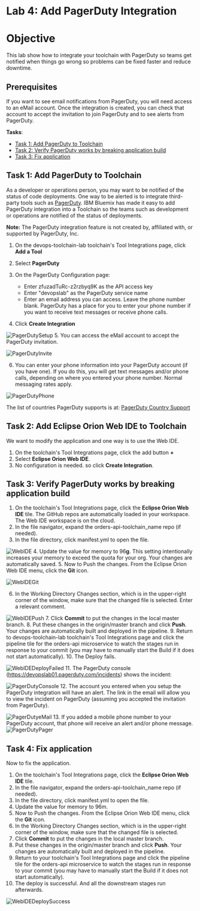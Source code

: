 # Lab 4: Add PagerDuty Integration

# Objective
This lab show how to integrate your toolchain with PagerDuty so teams get notified when things go wrong so problems can be fixed faster and reduce downtime.

## Prerequisites
If you want to see email notifications from PagerDuty, you will need access to an eMail account.  Once the integration is created, you can check that account to accept the invitation to join PagerDuty and to see alerts from PagerDuty.

**Tasks**:
- [Task 1: Add PagerDuty to Toolchain](#task-1-add-pagerduty-to-toolchain)
- [Task 2: Verify PagerDuty works by breaking application build](#task-2-verify-pagerduty-works-by-breaking-application-build)
- [Task 3: Fix application](#task-3-fix-application)

## Task 1: Add PagerDuty to Toolchain
As a developer or operations person, you may want to be notified of the status of code deployments.  One way to be alerted  is to integrate third-party tools such as [PagerDuty](https://www.pagerduty.com/).  IBM Bluemix has made it easy to add PagerDuty integration into a Toolchain so the teams such as development or operations are notified of the status of deployments.

**Note:** The PagerDuty integration feature is not created by, affiliated with, or supported by PagerDuty, Inc.


1. On the devops-toolchain-lab toolchain's Tool Integrations page, click **Add a Tool**
2. Select **PagerDuty**
3. On the PagerDuty Configuration page:
   - Enter zfuzadTuRc-z2rzbyq9K as the API access key
   - Enter "devopslab" as the PagerDuty service name
   - Enter an email address you can access.  Leave the phone number blank.  PagerDuty has a place for you to enter your phone number if you want to receive text messages or receive phone calls.

4. Click **Create Integration**

  ![PagerDutySetup](screenshots/PagerDutySetup.jpg)
5. You can access the eMail account to accept the PagerDuty invitation.

  ![PagerDutyInvite](screenshots/PagerDutyInvite.jpg)

6. You can enter your phone information into your PagerDuty account (if you have one).  If you do this, you will get text messages and/or phone calls, depending on where you entered your phone number.  Normal messaging rates apply.

  ![PagerDutyPhone](screenshots/PagerDutyPhone.jpg)

  The list of countries PagerDuty supports is at: [PagerDuty Country Support](https://support.pagerduty.com/hc/en-us/articles/202828860-Countries-PagerDuty-supports-for-SMS-and-phone-call-notifications)


## Task 2: Add Eclipse Orion Web IDE to Toolchain
We want to modify the application and one way is to use the Web IDE.

1. On the toolchain's Tool Integrations page, click the add button **+**
2. Select **Eclipse Orion Web IDE**.
3. No configuration is needed. so click **Create Integration**.

## Task 3: Verify PagerDuty works by breaking application build
  1. On the toolchain's Tool Integrations page, click the **Eclipse Orion Web IDE** tile. The GitHub repos are automatically loaded in your workspace. The Web IDE workspace is on the cloud.
  2. In the file navigator, expand the orders-api-toolchain_name repo (if needed).
  3. In the file directory, click manifest.yml to open the file.

  ![WebIDE](screenshots/WebIDE.jpg)
  4. Update the value for memory to 96**g**. This setting intentionally increases your memory to exceed the quota for your org. Your changes are automatically saved.
  5. Now to Push the changes.  From the Eclipse Orion Web IDE menu, click the **Git** icon.

  ![WebIDEGit](screenshots/WebIDEGit.jpg)

  6. In the Working Directory Changes section, which is in the upper-right corner of the window, make sure that the changed file is selected.  Enter a relevant comment.

  ![WebIDEPush](screenshots/WebIDEPush.jpg)
  7. Click **Commit** to put the changes in the local master branch.
  8. Put these changes in the origin/master branch and click **Push**. Your changes are automatically built and deployed in the pipeline.
  9. Return to devops-toolchain-lab toolchain's Tool Integrations page and click the pipeline tile for the orders-api microservice to watch the stages run in response to your commit (you may have to manually start the Build if it does not start automatically).
  10. The Deploy fails.

  ![WebIDEDeployFailed](screenshots/WebIDEDeployFailed.jpg)
  11. The PagerDuty console (https://devopslab01.pagerduty.com/incidents) shows the incident:

  ![PagerDutyConsole](screenshots/PagerDutyConsole.jpg)
  12. The account you entered when you setup the PagerDuty integration will have an alert. The link in the email will allow you to view the incident on PagerDuty (assuming you accepted the invitation from PagerDuty).

  ![PagerDutyeMail](screenshots/PagerDutyeMail.jpg)
  13. If you added a mobile phone number to your PagerDuty account, that phone will receive an alert and/or phone message.
  ![PagerDutyPager](screenshots/PagerDutyPager.jpg)

## Task 4: Fix application

Now to fix the application.
  1. On the toolchain's Tool Integrations page, click the **Eclipse Orion Web IDE** tile.
  2. In the file navigator, expand the orders-api-toolchain_name repo (if needed).
  3. In the file directory, click manifest.yml to open the file.
  4. Update the value for memory to 96m.
  5. Now to Push the changes.  From the Eclipse Orion Web IDE menu, click the **Git** icon.
  6. In the Working Directory Changes section, which is in the upper-right corner of the window, make sure that the changed file is selected.
  7. Click **Commit** to put the changes in the local master branch.
  8. Put these changes in the origin/master branch and click **Push**. Your changes are automatically built and deployed in the pipeline.
  9. Return to your toolchain's Tool Integrations page and click the pipeline tile for the orders-api microservice to watch the stages run in response to your commit (you may have to manually start the Build if it does not start automatically).
  10. The deploy is successful.  And all the downstream stages run afterwards.

  ![WebIDEDeploySuccess](screenshots/WebIDEDeploySuccess.jpg)
